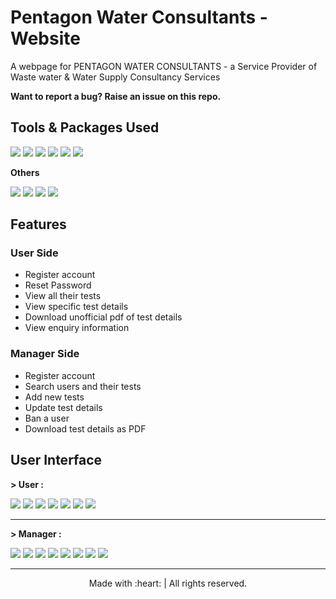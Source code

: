 # Pentagon Water Consultants - Website
A webpage for PENTAGON WATER CONSULTANTS - a Service Provider of Waste water &amp; Water Supply Consultancy Services

**Want to report a bug? Raise an issue on this repo.**

## Tools & Packages Used

![](https://img.shields.io/badge/1.-python--v3.6-blue)
![](https://img.shields.io/badge/2.-django--v3.0.3-yellow)
![](https://img.shields.io/badge/3.-PostgreSQL-success)
![](https://img.shields.io/badge/4.-whitenoise--v5.1.0-9cf)
![](https://img.shields.io/badge/5.-gunicorn--v20.0.4-orange)
![](https://img.shields.io/badge/6.-reportlab--v3.5.42-blueviolet)

**Others**

![](https://img.shields.io/badge/1.-HTML-critical)
![](https://img.shields.io/badge/2.-CSS-blue)
![](https://img.shields.io/badge/3.-Bootstrap--v4.5.0-success)
![](https://img.shields.io/badge/4.-pyCharmIDE-inactive)


## Features

### User Side

* Register account
* Reset Password
* View all their tests
* View specific test details
* Download unofficial pdf of test details
* View enquiry information

### Manager Side

* Register account
* Search users and their tests
* Add new tests
* Update test details
* Ban a user
* Download test details as PDF


## User Interface

**> User :**

![](https://github.com/WDJ-PATH/PentagonWaterConsultants/blob/master/PWC_UserScreens/u_PrintTest.gif)
![](https://github.com/WDJ-PATH/PentagonWaterConsultants/blob/master/PWC_UserScreens/u_login.png)
![](https://github.com/WDJ-PATH/PentagonWaterConsultants/blob/master/PWC_UserScreens/u_register.png)
![](https://github.com/WDJ-PATH/PentagonWaterConsultants/blob/master/PWC_UserScreens/u_resetpass.png)
![](https://github.com/WDJ-PATH/PentagonWaterConsultants/blob/master/PWC_UserScreens/u_resetpass.png)
![](https://github.com/WDJ-PATH/PentagonWaterConsultants/blob/master/PWC_UserScreens/u_dashboard.png)
![](https://github.com/WDJ-PATH/PentagonWaterConsultants/blob/master/PWC_UserScreens/u_testpage.png)


***

**> Manager :**

![](https://github.com/WDJ-PATH/PentagonWaterConsultants/blob/master/PWC_UserScreens/m_login.png)
![](https://github.com/WDJ-PATH/PentagonWaterConsultants/blob/master/PWC_UserScreens/m_register.png)
![](https://github.com/WDJ-PATH/PentagonWaterConsultants/blob/master/PWC_UserScreens/m_dashboard.png)
![](https://github.com/WDJ-PATH/PentagonWaterConsultants/blob/master/PWC_UserScreens/m_addtest.png)
![](https://github.com/WDJ-PATH/PentagonWaterConsultants/blob/master/PWC_UserScreens/m_search.png)
![](https://github.com/WDJ-PATH/PentagonWaterConsultants/blob/master/PWC_UserScreens/m_s_results.png)
![](https://github.com/WDJ-PATH/PentagonWaterConsultants/blob/master/PWC_UserScreens/m_updatetest.png)
![](https://github.com/WDJ-PATH/PentagonWaterConsultants/blob/master/PWC_UserScreens/m_banuser.png)

***
<p align="center">
    Made with :heart: | All rights reserved.
</p>